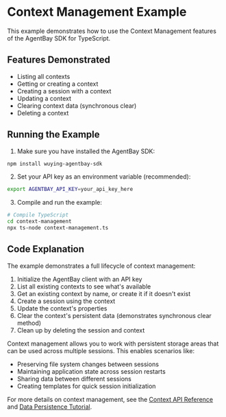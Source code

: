 # Context Management Example

This example demonstrates how to use the Context Management features of the AgentBay SDK for TypeScript.

## Features Demonstrated

- Listing all contexts
- Getting or creating a context
- Creating a session with a context
- Updating a context
- Clearing context data (synchronous clear)
- Deleting a context

## Running the Example

1. Make sure you have installed the AgentBay SDK:

```bash
npm install wuying-agentbay-sdk
```

2. Set your API key as an environment variable (recommended):

```bash
export AGENTBAY_API_KEY=your_api_key_here
```

3. Compile and run the example:

```bash
# Compile TypeScript
cd context-management
npx ts-node context-management.ts
```

## Code Explanation

The example demonstrates a full lifecycle of context management:

1. Initialize the AgentBay client with an API key
2. List all existing contexts to see what's available
3. Get an existing context by name, or create it if it doesn't exist
4. Create a session using the context
5. Update the context's properties
6. Clear the context's persistent data (demonstrates synchronous clear method)
7. Clean up by deleting the session and context

Context management allows you to work with persistent storage areas that can be used across multiple sessions. This enables scenarios like:

- Preserving file system changes between sessions
- Maintaining application state across session restarts
- Sharing data between different sessions
- Creating templates for quick session initialization

For more details on context management, see the [Context API Reference](../../api-reference/context.md) and [Data Persistence Tutorial](../../tutorials/data-persistence.md).
